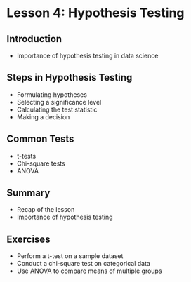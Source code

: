 # Lesson 4: Hypothesis Testing

## Introduction

- Importance of hypothesis testing in data science

## Steps in Hypothesis Testing

- Formulating hypotheses
- Selecting a significance level
- Calculating the test statistic
- Making a decision

## Common Tests

- t-tests
- Chi-square tests
- ANOVA

## Summary

- Recap of the lesson
- Importance of hypothesis testing

## Exercises

- Perform a t-test on a sample dataset
- Conduct a chi-square test on categorical data
- Use ANOVA to compare means of multiple groups
